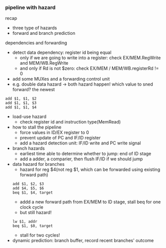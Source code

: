 ### pipeline with hazard

recap
- three type of hazards
- forward and branch prediction

dependencies and forwarding
- detect data dependency: register id being equal
    - only if we are going to write into a register: check EX/MEM.RegWrite and MEM/WB.RegWrite
    - and only if Rd is not $zero: check EX/MEM / MEM/WB.registerRd != 0
- add some MUXes and a forwarding control unit
- e.g. double data hazard -> both hazard happen! which value to sned forward? the newest

```assembly
add $1, $1, $2
add $1, $1, $3
add $1, $1, $4
```

- load-use hazard
    - check register id and instruction type(MemRead)
- how to stall the pipeline
    - force values in ID/EX register to 0
    - prevent update of PC and IF/ID register
    - add a hazard detection unit: IF/ID write and PC write signal
- branch hazards
    - earliest time able to determine whether to jump: end of ID stage
    - add a adder, a comparier, then flush IF/ID if we should jump
- data hazard for branches
    - hazard for reg $4(not reg $1, which can be forwarded using existing forward path)
    ```assembly
    add $1, $2, $3
    add $4, $5, $6
    beq $1, $4, target
    ```
    - addd a new forward path from EX/MEM to ID stage, stall beq for one clock cycle
    - but still hazard!
    ```assembly
    lw $1, addr
    beq $1, $0, target
    ```
    - stall for two cycles!
- dynamic prediction: branch buffer, record recent branches' outcome
